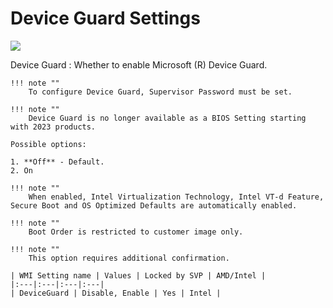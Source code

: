 # Device Guard Settings

![](https://cdrt.github.io/mk_docs/ref/bios/settings/thinkpad/img/tp_deviceguard.png)

Device Guard
:  Whether to enable Microsoft (R) Device Guard.

    !!! note ""
        To configure Device Guard, Supervisor Password must be set.

    !!! note ""
        Device Guard is no longer available as a BIOS Setting starting with 2023 products.

    Possible options:

    1. **Off** - Default.
    2. On

    !!! note ""
        When enabled, Intel Virtualization Technology, Intel VT-d Feature, Secure Boot and OS Optimized Defaults are automatically enabled.

    !!! note ""
        Boot Order is restricted to customer image only.

    !!! note ""
        This option requires additional confirmation.

    | WMI Setting name | Values | Locked by SVP | AMD/Intel |
    |:---|:---|:---|:---|
    | DeviceGuard | Disable, Enable | Yes | Intel |
